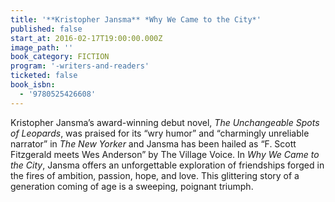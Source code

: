 ```yaml
---
title: '**Kristopher Jansma** *Why We Came to the City*'
published: false
start_at: 2016-02-17T19:00:00.000Z
image_path: ''
book_category: FICTION
program: '-writers-and-readers'
ticketed: false
book_isbn:
  - '9780525426608'
---
```


Kristopher Jansma’s award-winning debut novel, *The Unchangeable Spots of Leopards*, was praised for its “wry humor” and “charmingly unreliable narrator” in *The New Yorker* and Jansma has been hailed as “F. Scott Fitzgerald meets Wes Anderson” by The Village Voice. In *Why We Came to the City*, Jansma offers an unforgettable exploration of friendships forged in the fires of ambition, passion, hope, and love. This glittering story of a generation coming of age is a sweeping, poignant triumph.
&nbsp;
